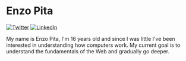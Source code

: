 # Enzo Pita

[![Twitter](https://img.shields.io/badge/-@enzopita-660077?style=flat-square&logo=twitter&logoColor=white&link=https://linkedin.com/in/enzopita)](https://twitter.com/enzopita)
[![LinkedIn](https://img.shields.io/badge/-Enzo%20Pita-660077?style=flat-square&logo=linkedin&logoColor=white&link=https://linkedin.com/in/enzopita)](https://linkedin.com/in/enzopita)

My name is Enzo Pita, I'm 16 years old and since I was little I've been interested in understanding how computers work. My current goal is to understand the fundamentals of the Web and gradually go deeper.
